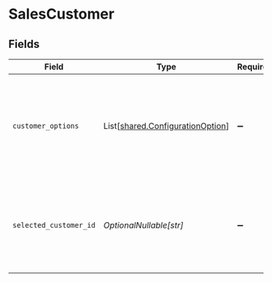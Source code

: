 # SalesCustomer


## Fields

| Field                                                                                  | Type                                                                                   | Required                                                                               | Description                                                                            |
| -------------------------------------------------------------------------------------- | -------------------------------------------------------------------------------------- | -------------------------------------------------------------------------------------- | -------------------------------------------------------------------------------------- |
| `customer_options`                                                                     | List[[shared.ConfigurationOption](../../models/shared/configurationoption.md)]         | :heavy_minus_sign:                                                                     | List of customer options from the list of customer records on the accounting software. |
| `selected_customer_id`                                                                 | *OptionalNullable[str]*                                                                | :heavy_minus_sign:                                                                     | Selected customer id from the list of customer records on the accounting software.     |